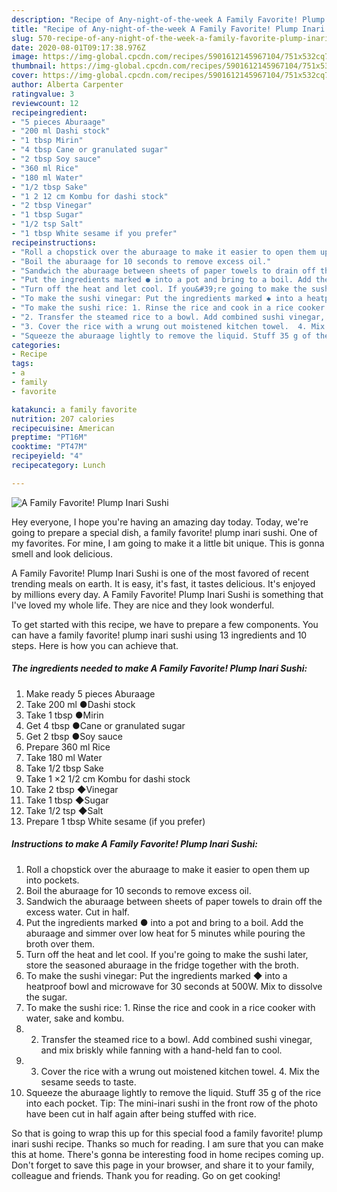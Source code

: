 ```yaml
---
description: "Recipe of Any-night-of-the-week A Family Favorite! Plump Inari Sushi"
title: "Recipe of Any-night-of-the-week A Family Favorite! Plump Inari Sushi"
slug: 570-recipe-of-any-night-of-the-week-a-family-favorite-plump-inari-sushi
date: 2020-08-01T09:17:38.976Z
image: https://img-global.cpcdn.com/recipes/5901612145967104/751x532cq70/a-family-favorite-plump-inari-sushi-recipe-main-photo.jpg
thumbnail: https://img-global.cpcdn.com/recipes/5901612145967104/751x532cq70/a-family-favorite-plump-inari-sushi-recipe-main-photo.jpg
cover: https://img-global.cpcdn.com/recipes/5901612145967104/751x532cq70/a-family-favorite-plump-inari-sushi-recipe-main-photo.jpg
author: Alberta Carpenter
ratingvalue: 3
reviewcount: 12
recipeingredient:
- "5 pieces Aburaage"
- "200 ml Dashi stock"
- "1 tbsp Mirin"
- "4 tbsp Cane or granulated sugar"
- "2 tbsp Soy sauce"
- "360 ml Rice"
- "180 ml Water"
- "1/2 tbsp Sake"
- "1 2 12 cm Kombu for dashi stock"
- "2 tbsp Vinegar"
- "1 tbsp Sugar"
- "1/2 tsp Salt"
- "1 tbsp White sesame if you prefer"
recipeinstructions:
- "Roll a chopstick over the aburaage to make it easier to open them up into pockets."
- "Boil the aburaage for 10 seconds to remove excess oil."
- "Sandwich the aburaage between sheets of paper towels to drain off the excess water. Cut in half."
- "Put the ingredients marked ● into a pot and bring to a boil. Add the aburaage and simmer over low heat for 5 minutes while pouring the broth over them."
- "Turn off the heat and let cool. If you&#39;re going to make the sushi later, store the seasoned aburaage in the fridge together with the broth."
- "To make the sushi vinegar: Put the ingredients marked ◆ into a heatproof bowl and microwave for 30 seconds at 500W. Mix to dissolve the sugar."
- "To make the sushi rice: 1. Rinse the rice and cook in a rice cooker with water, sake and kombu."
- "2. Transfer the steamed rice to a bowl. Add combined sushi vinegar, and mix briskly while fanning with a hand-held fan to cool."
- "3. Cover the rice with a wrung out moistened kitchen towel.  4. Mix the sesame seeds to taste."
- "Squeeze the aburaage lightly to remove the liquid. Stuff 35 g of the rice into each pocket. Tip: The mini-inari sushi in the front row of  the photo have been cut in half again after being stuffed with rice."
categories:
- Recipe
tags:
- a
- family
- favorite

katakunci: a family favorite 
nutrition: 207 calories
recipecuisine: American
preptime: "PT16M"
cooktime: "PT47M"
recipeyield: "4"
recipecategory: Lunch

---
```



![A Family Favorite! Plump Inari Sushi](https://img-global.cpcdn.com/recipes/5901612145967104/751x532cq70/a-family-favorite-plump-inari-sushi-recipe-main-photo.jpg)

Hey everyone, I hope you're having an amazing day today. Today, we're going to prepare a special dish, a family favorite! plump inari sushi. One of my favorites. For mine, I am going to make it a little bit unique. This is gonna smell and look delicious.



A Family Favorite! Plump Inari Sushi is one of the most favored of recent trending meals on earth. It is easy, it's fast, it tastes delicious. It's enjoyed by millions every day. A Family Favorite! Plump Inari Sushi is something that I've loved my whole life. They are nice and they look wonderful.


To get started with this recipe, we have to prepare a few components. You can have a family favorite! plump inari sushi using 13 ingredients and 10 steps. Here is how you can achieve that.

<!--inarticleads1-->

##### The ingredients needed to make A Family Favorite! Plump Inari Sushi:

1. Make ready 5 pieces Aburaage
1. Take 200 ml ●Dashi stock
1. Take 1 tbsp ●Mirin
1. Get 4 tbsp ●Cane or granulated sugar
1. Get 2 tbsp ●Soy sauce
1. Prepare 360 ml Rice
1. Take 180 ml Water
1. Take 1/2 tbsp Sake
1. Take 1 ×2 1/2 cm Kombu for dashi stock
1. Take 2 tbsp ◆Vinegar
1. Take 1 tbsp ◆Sugar
1. Take 1/2 tsp ◆Salt
1. Prepare 1 tbsp White sesame (if you prefer)




<!--inarticleads2-->

##### Instructions to make A Family Favorite! Plump Inari Sushi:

1. Roll a chopstick over the aburaage to make it easier to open them up into pockets.
1. Boil the aburaage for 10 seconds to remove excess oil.
1. Sandwich the aburaage between sheets of paper towels to drain off the excess water. Cut in half.
1. Put the ingredients marked ● into a pot and bring to a boil. Add the aburaage and simmer over low heat for 5 minutes while pouring the broth over them.
1. Turn off the heat and let cool. If you&#39;re going to make the sushi later, store the seasoned aburaage in the fridge together with the broth.
1. To make the sushi vinegar: Put the ingredients marked ◆ into a heatproof bowl and microwave for 30 seconds at 500W. Mix to dissolve the sugar.
1. To make the sushi rice: 1. Rinse the rice and cook in a rice cooker with water, sake and kombu.
1. 2. Transfer the steamed rice to a bowl. Add combined sushi vinegar, and mix briskly while fanning with a hand-held fan to cool.
1. 3. Cover the rice with a wrung out moistened kitchen towel.  4. Mix the sesame seeds to taste.
1. Squeeze the aburaage lightly to remove the liquid. Stuff 35 g of the rice into each pocket. Tip: The mini-inari sushi in the front row of  the photo have been cut in half again after being stuffed with rice.




So that is going to wrap this up for this special food a family favorite! plump inari sushi recipe. Thanks so much for reading. I am sure that you can make this at home. There's gonna be interesting food in home recipes coming up. Don't forget to save this page in your browser, and share it to your family, colleague and friends. Thank you for reading. Go on get cooking!
